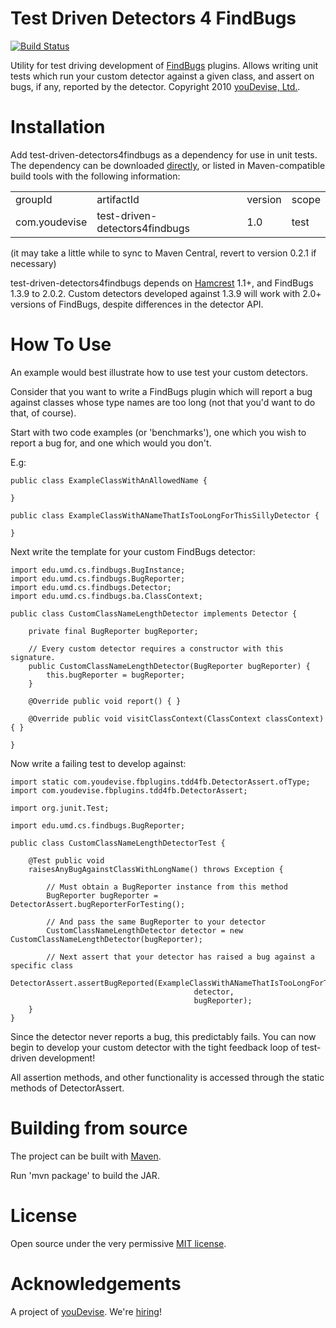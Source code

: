 # Test Driven Detectors 4 FindBugs #

[![Build Status](https://travis-ci.org/youdevise/test-driven-detectors4findbugs.png)](https://travis-ci.org/youdevise/test-driven-detectors4findbugs)

Utility for test driving development of [FindBugs](http://findbugs.sourceforge.net/) plugins. Allows writing unit tests which run your custom detector against a given class, and assert on bugs, if any, reported by the detector. Copyright 2010 [youDevise, Ltd.](http://www.youdevise.com).

# Installation #

Add test-driven-detectors4findbugs as a dependency for use in unit tests. The dependency can be downloaded [directly](http://repo.maven.apache.org/maven2/com/youdevise/test-driven-detectors4findbugs/1.0/test-driven-detectors4findbugs-1.0.jar), or listed in Maven-compatible build tools with the following information:

<table>
    <tr>
        <td>groupId</td>
        <td>artifactId</td>
        <td>version</td>
        <td>scope</td>
    </tr>
    <tr>
        <td>com.youdevise</td>
        <td>test-driven-detectors4findbugs</td>
        <td>1.0</td>
        <td>test</td>
    </tr>
</table>

(it may take a little while to sync to Maven Central, revert to version 0.2.1 if necessary)

test-driven-detectors4findbugs depends on [Hamcrest](http://code.google.com/p/hamcrest/) 1.1+, and FindBugs 1.3.9 to 2.0.2. Custom detectors developed against 1.3.9 will work with 2.0+ versions of FindBugs, despite differences in the detector API.


# How To Use

An example would best illustrate how to use test your custom detectors.

Consider that you want to write a FindBugs plugin which will report a bug against classes whose type names are too long (not that you'd want to do that, of course).

Start with two code examples (or 'benchmarks'), one which you wish to report a bug for, and one which would you don't.

E.g:

    public class ExampleClassWithAnAllowedName {
    
    }
    
    public class ExampleClassWithANameThatIsTooLongForThisSillyDetector {
    
    }
    
Next write the template for your custom FindBugs detector:

    import edu.umd.cs.findbugs.BugInstance;
    import edu.umd.cs.findbugs.BugReporter;
    import edu.umd.cs.findbugs.Detector;
    import edu.umd.cs.findbugs.ba.ClassContext;
    
    public class CustomClassNameLengthDetector implements Detector {
    	
    	private final BugReporter bugReporter;
    
        // Every custom detector requires a constructor with this signature.
    	public CustomClassNameLengthDetector(BugReporter bugReporter) {
    		this.bugReporter = bugReporter;
    	}
    	
    	@Override public void report() { }
    
    	@Override public void visitClassContext(ClassContext classContext) { }

    }
    

Now write a failing test to develop against:

    import static com.youdevise.fbplugins.tdd4fb.DetectorAssert.ofType;
    import com.youdevise.fbplugins.tdd4fb.DetectorAssert;

    import org.junit.Test;
    
    import edu.umd.cs.findbugs.BugReporter;
    
    public class CustomClassNameLengthDetectorTest {
    
    	@Test public void
    	raisesAnyBugAgainstClassWithLongName() throws Exception {
    	
    	    // Must obtain a BugReporter instance from this method
    		BugReporter bugReporter = DetectorAssert.bugReporterForTesting();
    		
    		// And pass the same BugReporter to your detector
    		CustomClassNameLengthDetector detector = new CustomClassNameLengthDetector(bugReporter);
    		
    		// Next assert that your detector has raised a bug against a specific class
    		DetectorAssert.assertBugReported(ExampleClassWithANameThatIsTooLongForThisSillyDetector.class, 
    										 detector, 
    										 bugReporter);
    	}
    }
    
Since the detector never reports a bug, this predictably fails. You can now begin to develop your custom detector with the tight feedback loop of test-driven development!

All assertion methods, and other functionality is accessed through the static methods of DetectorAssert.

# Building from source #

The project can be built with [Maven](http://maven.apache.org/).

Run 'mvn package' to build the JAR.

# License #

Open source under the very permissive [MIT license](https://github.com/youdevise/test-driven-detectors4findbugs/blob/master/LICENSE).

# Acknowledgements #

A project of [youDevise](https://dev.youdevise.com). We're [hiring](http://www.youdevise.com/careers)!


